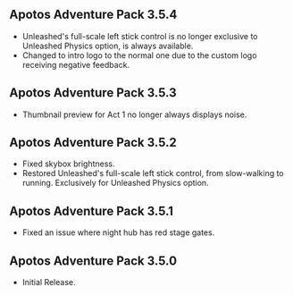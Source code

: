 ## Apotos Adventure Pack 3.5.4

- Unleashed's full-scale left stick control is no longer exclusive to Unleashed Physics option, is always available.
- Changed to intro logo to the normal one due to the custom logo receiving negative feedback.


## Apotos Adventure Pack 3.5.3

- Thumbnail preview for Act 1 no longer always displays noise.


## Apotos Adventure Pack 3.5.2

- Fixed skybox brightness.
- Restored Unleashed's full-scale left stick control, from slow-walking to running. Exclusively for Unleashed Physics option.


## Apotos Adventure Pack 3.5.1

- Fixed an issue where night hub has red stage gates.


## Apotos Adventure Pack 3.5.0

- Initial Release.




